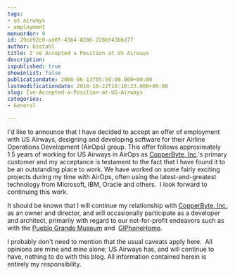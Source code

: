 ```yaml
---
tags:
- us airways
- employment
menuorder: 0
id: 29ce92c0-ad0f-43b4-8286-228bf43b6d77
author: bsstahl
title: I've Accepted a Position at US Airways
description: 
ispublished: true
showinlist: false
publicationdate: 2008-06-13T05:59:00.000+00:00
lastmodificationdate: 2010-10-22T18:10:23.000+00:00
slug: Ive-Accepted-a-Position-at-US-Airways
categories:
- General

---
```

I'd like to announce that I have decided to accept an offer of employment with US Airways, designing and developing software for their Airline Operations Development (AirOps) group. This offer follows approximately 1.5 years of working for US Airways in AirOps as [CopperByte, Inc](http://www.copperbyte.com/).'s primary customer and my acceptance is testament to the fact that I have found it to be an outstanding place to work. We have worked on some fairly exciting projects during my time with AirOps, often using the latest-and-greatest technology from Microsoft, IBM, Oracle and others.  I look forward to continuing this work.

It should be known that I will continue my relationship with [CopperByte, Inc.](https://web.archive.org/web/20030717032601/http://www.copperbyte.com:80/) as an owner and director, and will occasionally participate as a developer and architect, primarily with regard to our not-for-profit endeavors such as with the [Pueblo Grande Museum](http://www.pgmarket.org/) and  [GIPhoneHome](https://web.archive.org/web/20120111115325/http://www.giphonehome.com/).

I probably don't need to mention that the usual caveats apply here.  All opinions are mine and mine alone; US Airways has, and will continue to have, nothing to do with this blog. All information contained herein is entirely my responsibility.